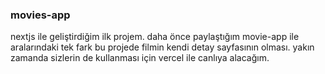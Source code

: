 ### movies-app
nextjs ile geliştirdiğim ilk projem. daha önce paylaştığım movie-app ile aralarındaki tek fark bu projede filmin kendi detay sayfasının olması. yakın zamanda sizlerin de kullanması için vercel ile canlıya alacağım.

